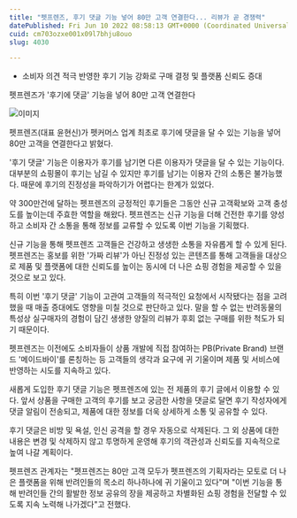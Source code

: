 ```yaml
---
title: "펫프렌즈, 후기 댓글 기능 넣어 80만 고객 연결한다... 리뷰가 곧 경쟁력"
datePublished: Fri Jun 10 2022 08:58:13 GMT+0000 (Coordinated Universal Time)
cuid: cm703ozxe001x09l7bhju8ouo
slug: 4030

---
```



- 소비자 의견 적극 반영한 후기 기능 강화로 구매 결정 및 플랫폼 신뢰도 증대

펫프렌즈가 '후기에 댓글' 기능을 넣어 80만 고객 연결한다

![이미지](https://cdn.hashnode.com/res/hashnode/image/upload/v1739255289669/a926e15e-d31e-4956-8001-badd7af9f393.jpeg)

펫프렌즈(대표 윤현신)가 펫커머스 업계 최초로 후기에 댓글을 달 수 있는 기능을 넣어 80만 고객을 연결한다고 밝혔다.

'후기 댓글' 기능은 이용자가 후기를 남기면 다른 이용자가 댓글을 달 수 있는 기능이다. 대부분의 쇼핑몰이 후기는 남길 수 있지만 후기를 남기는 이용자 간의 소통은 불가능했다. 때문에 후기의 진정성을 파악하기가 어렵다는 한계가 있었다.

약 300만건에 달하는 펫프렌즈의 긍정적인 후기들은 그동안 신규 고객확보와 고객 충성도를 높이는데 주효한 역할을 해왔다. 펫프렌즈는 신규 기능을 더해 건전한 후기를 양성하고 소비자 간 소통을 통해 정보를 교류할 수 있도록 이번 기능을 기획했다.

신규 기능을 통해 펫프렌즈 고객들은 건강하고 생생한 소통을 자유롭게 할 수 있게 된다. 펫프렌즈는 홍보를 위한 '가짜 리뷰'가 아닌 진정성 있는 콘텐츠를 통해 고객들을 대상으로 제품 및 플랫폼에 대한 신뢰도를 높이는 동시에 더 나은 쇼핑 경험을 제공할 수 있을 것으로 보고 있다.

특히 이번 '후기 댓글' 기능이 고관여 고객들의 적극적인 요청에서 시작됐다는 점을 고려했을 때 매출 증대에도 영향을 미칠 것으로 판단하고 있다. 말을 할 수 없는 반려동물의 특성상 실구매자의 경험이 담긴 생생한 양질의 리뷰가 후회 없는 구매를 위한 척도가 되기 때문이다.

펫프렌즈는 이전에도 소비자들이 상품 개발에 직접 참여하는 PB(Private Brand) 브랜드 '메이드바이'를 론칭하는 등 고객들의 생각과 요구에 귀 기울이며 제품 및 서비스에 반영하는 시도를 지속하고 있다.

새롭게 도입한 후기 댓글 기능은 펫프렌즈에 있는 전 제품의 후기 글에서 이용할 수 있다. 앞서 상품을 구매한 고객의 후기를 보고 궁금한 사항을 댓글로 달면 후기 작성자에게 댓글 알림이 전송되고, 제품에 대한 정보를 더욱 상세하게 소통 및 공유할 수 있다.

후기 댓글은 비방 및 욕설, 인신 공격을 할 경우 자동으로 삭제된다. 그 외 상품에 대한 내용은 변경 및 삭제하지 않고 투명하게 운영해 후기의 객관성과 신뢰도를 지속적으로 높여 나갈 계획이다.

펫프렌즈 관계자는 "펫프렌즈는 80만 고객 모두가 펫프렌즈의 기획자라는 모토로 더 나은 플랫폼을 위해 반려인들의 목소리 하나하나에 귀 기울이고 있다"며 "이번 기능을 통해 반려인들 간의 활발한 정보 공유의 장을 제공하고 차별화된 쇼핑 경험을 전달할 수 있도록 지속 노력해 나가겠다"고 전했다.